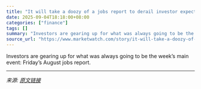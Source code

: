 ```yaml
---
title: "It will take a doozy of a jobs report to derail investor expectations for a September rate cut"
date: 2025-09-04T18:18:00+08:00
categories: ["finance"]
tags: []
summary: "Investors are gearing up for what was always going to be the week’s main event: Friday’s August jobs report."
source_url: "https://www.marketwatch.com/story/it-will-take-a-doozy-of-a-jobs-report-to-derail-investor-expectations-for-a-september-rate-cut-49100c49?mod=mw_rss_topstories"
---
```


Investors are gearing up for what was always going to be the week’s main event: Friday’s August jobs report.

---

*来源: [原文链接](https://www.marketwatch.com/story/it-will-take-a-doozy-of-a-jobs-report-to-derail-investor-expectations-for-a-september-rate-cut-49100c49?mod=mw_rss_topstories)*
